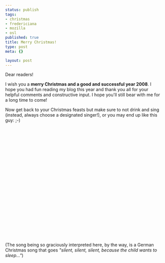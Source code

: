 ```yaml
--- 
status: publish
tags: 
- christmas
- fredericiana
- mozilla
- osl
published: true
title: Merry Christmas!
type: post
meta: {}

layout: post
---
```

Dear readers!

I wish you a <strong>merry Christmas and a good and successful year 2008</strong>. I hope you had fun reading my blog this year and thank you all for your helpful comments and constructive input. I hope you'll still bear with me for a long time to come!

Now get back to your Christmas feasts but make sure to not drink and sing (instead, always choose a designated singer!), or you may end up like this guy: ;-)

<object width="425" height="355"><param name="movie" value="http://www.youtube.com/v/dEGwqKshCoY&rel=1"></param><param name="wmode" value="transparent"></param><embed src="http://www.youtube.com/v/dEGwqKshCoY&rel=1" type="application/x-shockwave-flash" wmode="transparent" width="425" height="355"></embed></object>

(The song being so graciously interpreted here, by the way, is a German Christmas song that goes <em>"silent, silent, silent, because the child wants to sleep..."</em>)

